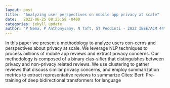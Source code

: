 ```yaml
---
layout: post
title:  "Analyzing user perspectives on mobile app privacy at scale"
date:   2022-06-25 08:25:58 -0400
categories: jekyll update
author: "P Nema, P Anthonysamy, N Taft, ST Peddinti - 2022 IEEE/ACM 44th International , 2022"
---
```

In this paper we present a methodology to analyze users  con-cerns and perspectives about privacy at scale. We leverage NLP techniques to process millions of mobile app reviews and extract privacy concerns. Our methodology is composed of a binary clas-sifier that distinguishes between privacy and non-privacy related reviews. We use clustering to gather reviews that discuss similar privacy concerns, and employ summarization metrics to extract representative reviews to summarize 
Cites: Bert: Pre-training of deep bidirectional transformers for language
